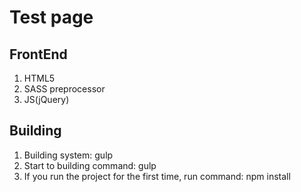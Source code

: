 # Test page

## FrontEnd

  1. HTML5
  2. SASS preprocessor
  3. JS(jQuery)

## Building

  1. Building system: gulp
  2. Start to building command: gulp
  3. If you run the project for the first time, run command: npm install
